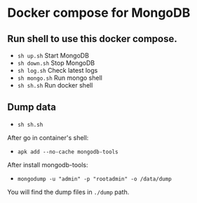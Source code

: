 # Docker compose for MongoDB

## Run shell to use this docker compose.

- `sh up.sh` Start MongoDB
- `sh down.sh` Stop MongoDB
- `sh log.sh` Check latest logs
- `sh mongo.sh` Run mongo shell
- `sh sh.sh` Run docker shell

## Dump data

- `sh sh.sh`

After go in container's shell:

- `apk add --no-cache mongodb-tools`

After install mongodb-tools:

- `mongodump -u "admin" -p "rootadmin" -o /data/dump`

You will find the dump files in `./dump` path.